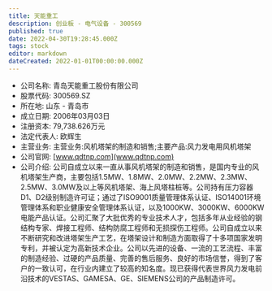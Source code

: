 ```yaml
---
title: 天能重工
description: 创业板 - 电气设备 - 300569
published: true
date: 2022-04-30T19:28:45.000Z
tags: stock
editor: markdown
dateCreated: 2022-01-01T00:00:00.000Z
---
```


- 公司名称: 青岛天能重工股份有限公司
- 股票代码: 300569.SZ
- 所在地: 山东 - 青岛市
- 成立日期: 2006年03月03日
- 注册资本: 79,738.626万元
- 法定代表人: 欧辉生
- 主营业务: 主营业务:风机塔架的制造和销售;主要产品:风力发电用风机塔架
- 公司官网: [www.qdtnp.com](www.qdtnp.com)
- 公司介绍: 公司自成立以来一直从事风机塔架的制造和销售，是国内专业的风机塔架生产商，主要包括1.5MW、1.8MW、2.0MW、2.2MW、2.3MW、2.5MW、3.0MW及以上等风机塔架、海上风塔柱桩等。公司持有压力容器D1、D2级别制造许可证；通过了ISO9001质量管理体系认证、ISO14001环境管理体系和职业健康安全管理体系认证，以及1000KW、3000KW、6000KW电能产品认证。公司汇聚了大批优秀的专业技术人才，包括多年从业经验的钢结构专家、焊接工程师、结构防腐工程师和无损探伤工程师。公司自成立以来不断研究和改进塔架生产工艺，在塔架设计和制造方面取得了十多项国家发明专利，并被认定为高新技术企业。公司以先进的设备、一流的工艺流程、丰富的制造经验、过硬的产品质量、完善的售后服务、良好的市场信誉，得到了客户的一致认可，在行业内建立了较高的知名度。现已获得代表世界风力发电前沿技术的VESTAS、GAMESA、GE、SIEMENS公司的产品制造许可。


